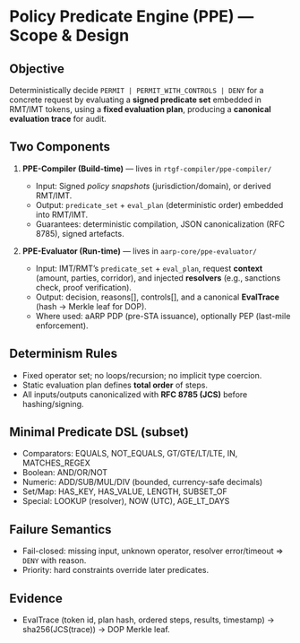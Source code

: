 # Policy Predicate Engine (PPE) — Scope & Design

## Objective
Deterministically decide `PERMIT | PERMIT_WITH_CONTROLS | DENY` for a concrete request by evaluating a **signed predicate set** embedded in RMT/IMT tokens, using a **fixed evaluation plan**, producing a **canonical evaluation trace** for audit.

## Two Components
1. **PPE-Compiler (Build-time)** — lives in `rtgf-compiler/ppe-compiler/`
   - Input: Signed *policy snapshots* (jurisdiction/domain), or derived RMT/IMT.
   - Output: `predicate_set` + `eval_plan` (deterministic order) embedded into RMT/IMT.
   - Guarantees: deterministic compilation, JSON canonicalization (RFC 8785), signed artefacts.

2. **PPE-Evaluator (Run-time)** — lives in `aarp-core/ppe-evaluator/`
   - Input: IMT/RMT’s `predicate_set` + `eval_plan`, request **context** (amount, parties, corridor), and injected **resolvers** (e.g., sanctions check, proof verification).
   - Output: decision, reasons[], controls[], and a canonical **EvalTrace** (hash → Merkle leaf for DOP).
   - Where used: aARP PDP (pre-STA issuance), optionally PEP (last-mile enforcement).

## Determinism Rules
- Fixed operator set; no loops/recursion; no implicit type coercion.
- Static evaluation plan defines **total order** of steps.
- All inputs/outputs canonicalized with **RFC 8785 (JCS)** before hashing/signing.

## Minimal Predicate DSL (subset)
- Comparators: EQUALS, NOT_EQUALS, GT/GTE/LT/LTE, IN, MATCHES_REGEX
- Boolean: AND/OR/NOT
- Numeric: ADD/SUB/MUL/DIV (bounded, currency-safe decimals)
- Set/Map: HAS_KEY, HAS_VALUE, LENGTH, SUBSET_OF
- Special: LOOKUP (resolver), NOW (UTC), AGE_LT_DAYS

## Failure Semantics
- Fail-closed: missing input, unknown operator, resolver error/timeout ⇒ `DENY` with reason.
- Priority: hard constraints override later predicates.

## Evidence
- EvalTrace (token id, plan hash, ordered steps, results, timestamp) → sha256(JCS(trace)) → DOP Merkle leaf.
